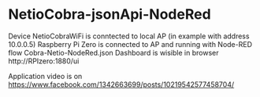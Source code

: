 # NetioCobra-jsonApi-NodeRed
Device NetioCobraWiFi is conntected to local AP (in example with address 10.0.0.5)
Raspberry Pi Zero is connected to AP and running with Node-RED flow Cobra-Netio-NodeRed.json
Dashboard is wisible in browser http://RPIzero:1880/ui

Application video is on https://www.facebook.com/1342663699/posts/10219542577458704/ 
